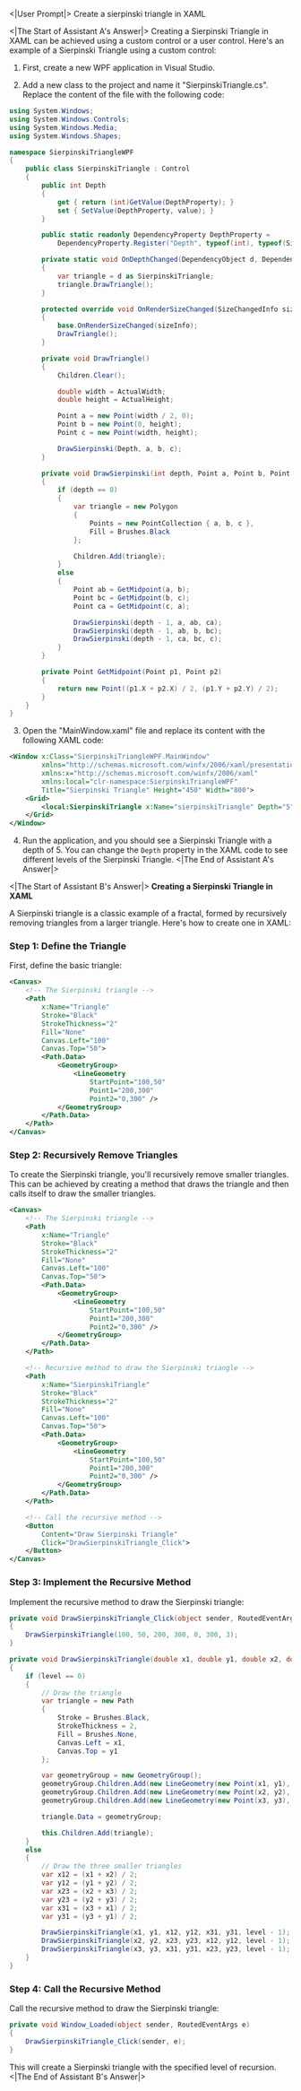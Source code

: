 <|User Prompt|>
Create a sierpinski triangle in XAML

<|The Start of Assistant A's Answer|>
Creating a Sierpinski Triangle in XAML can be achieved using a custom control or a user control. Here's an example of a Sierpinski Triangle using a custom control:

1. First, create a new WPF application in Visual Studio.

2. Add a new class to the project and name it "SierpinskiTriangle.cs". Replace the content of the file with the following code:

```csharp
using System.Windows;
using System.Windows.Controls;
using System.Windows.Media;
using System.Windows.Shapes;

namespace SierpinskiTriangleWPF
{
    public class SierpinskiTriangle : Control
    {
        public int Depth
        {
            get { return (int)GetValue(DepthProperty); }
            set { SetValue(DepthProperty, value); }
        }

        public static readonly DependencyProperty DepthProperty =
            DependencyProperty.Register("Depth", typeof(int), typeof(SierpinskiTriangle), new PropertyMetadata(0, OnDepthChanged));

        private static void OnDepthChanged(DependencyObject d, DependencyPropertyChangedEventArgs e)
        {
            var triangle = d as SierpinskiTriangle;
            triangle.DrawTriangle();
        }

        protected override void OnRenderSizeChanged(SizeChangedInfo sizeInfo)
        {
            base.OnRenderSizeChanged(sizeInfo);
            DrawTriangle();
        }

        private void DrawTriangle()
        {
            Children.Clear();

            double width = ActualWidth;
            double height = ActualHeight;

            Point a = new Point(width / 2, 0);
            Point b = new Point(0, height);
            Point c = new Point(width, height);

            DrawSierpinski(Depth, a, b, c);
        }

        private void DrawSierpinski(int depth, Point a, Point b, Point c)
        {
            if (depth == 0)
            {
                var triangle = new Polygon
                {
                    Points = new PointCollection { a, b, c },
                    Fill = Brushes.Black
                };

                Children.Add(triangle);
            }
            else
            {
                Point ab = GetMidpoint(a, b);
                Point bc = GetMidpoint(b, c);
                Point ca = GetMidpoint(c, a);

                DrawSierpinski(depth - 1, a, ab, ca);
                DrawSierpinski(depth - 1, ab, b, bc);
                DrawSierpinski(depth - 1, ca, bc, c);
            }
        }

        private Point GetMidpoint(Point p1, Point p2)
        {
            return new Point((p1.X + p2.X) / 2, (p1.Y + p2.Y) / 2);
        }
    }
}
```

3. Open the "MainWindow.xaml" file and replace its content with the following XAML code:

```xml
<Window x:Class="SierpinskiTriangleWPF.MainWindow"
        xmlns="http://schemas.microsoft.com/winfx/2006/xaml/presentation"
        xmlns:x="http://schemas.microsoft.com/winfx/2006/xaml"
        xmlns:local="clr-namespace:SierpinskiTriangleWPF"
        Title="Sierpinski Triangle" Height="450" Width="800">
    <Grid>
        <local:SierpinskiTriangle x:Name="sierpinskiTriangle" Depth="5" />
    </Grid>
</Window>
```

4. Run the application, and you should see a Sierpinski Triangle with a depth of 5. You can change the `Depth` property in the XAML code to see different levels of the Sierpinski Triangle.
<|The End of Assistant A's Answer|>

<|The Start of Assistant B's Answer|>
**Creating a Sierpinski Triangle in XAML**

A Sierpinski triangle is a classic example of a fractal, formed by recursively removing triangles from a larger triangle. Here's how to create one in XAML:

### Step 1: Define the Triangle

First, define the basic triangle:

```xml
<Canvas>
    <!-- The Sierpinski triangle -->
    <Path 
        x:Name="Triangle" 
        Stroke="Black" 
        StrokeThickness="2" 
        Fill="None" 
        Canvas.Left="100" 
        Canvas.Top="50">
        <Path.Data>
            <GeometryGroup>
                <LineGeometry 
                    StartPoint="100,50" 
                    Point1="200,300" 
                    Point2="0,300" />
            </GeometryGroup>
        </Path.Data>
    </Path>
</Canvas>
```

### Step 2: Recursively Remove Triangles

To create the Sierpinski triangle, you'll recursively remove smaller triangles. This can be achieved by creating a method that draws the triangle and then calls itself to draw the smaller triangles.

```xml
<Canvas>
    <!-- The Sierpinski triangle -->
    <Path 
        x:Name="Triangle" 
        Stroke="Black" 
        StrokeThickness="2" 
        Fill="None" 
        Canvas.Left="100" 
        Canvas.Top="50">
        <Path.Data>
            <GeometryGroup>
                <LineGeometry 
                    StartPoint="100,50" 
                    Point1="200,300" 
                    Point2="0,300" />
            </GeometryGroup>
        </Path.Data>
    </Path>

    <!-- Recursive method to draw the Sierpinski triangle -->
    <Path 
        x:Name="SierpinskiTriangle" 
        Stroke="Black" 
        StrokeThickness="2" 
        Fill="None" 
        Canvas.Left="100" 
        Canvas.Top="50">
        <Path.Data>
            <GeometryGroup>
                <LineGeometry 
                    StartPoint="100,50" 
                    Point1="200,300" 
                    Point2="0,300" />
            </GeometryGroup>
        </Path.Data>
    </Path>

    <!-- Call the recursive method -->
    <Button 
        Content="Draw Sierpinski Triangle" 
        Click="DrawSierpinskiTriangle_Click">
    </Button>
</Canvas>
```

### Step 3: Implement the Recursive Method

Implement the recursive method to draw the Sierpinski triangle:

```csharp
private void DrawSierpinskiTriangle_Click(object sender, RoutedEventArgs e)
{
    DrawSierpinskiTriangle(100, 50, 200, 300, 0, 300, 3);
}

private void DrawSierpinskiTriangle(double x1, double y1, double x2, double y2, double x3, double y3, int level)
{
    if (level == 0)
    {
        // Draw the triangle
        var triangle = new Path
        {
            Stroke = Brushes.Black,
            StrokeThickness = 2,
            Fill = Brushes.None,
            Canvas.Left = x1,
            Canvas.Top = y1
        };

        var geometryGroup = new GeometryGroup();
        geometryGroup.Children.Add(new LineGeometry(new Point(x1, y1), new Point(x2, y2)));
        geometryGroup.Children.Add(new LineGeometry(new Point(x2, y2), new Point(x3, y3)));
        geometryGroup.Children.Add(new LineGeometry(new Point(x3, y3), new Point(x1, y1)));

        triangle.Data = geometryGroup;

        this.Children.Add(triangle);
    }
    else
    {
        // Draw the three smaller triangles
        var x12 = (x1 + x2) / 2;
        var y12 = (y1 + y2) / 2;
        var x23 = (x2 + x3) / 2;
        var y23 = (y2 + y3) / 2;
        var x31 = (x3 + x1) / 2;
        var y31 = (y3 + y1) / 2;

        DrawSierpinskiTriangle(x1, y1, x12, y12, x31, y31, level - 1);
        DrawSierpinskiTriangle(x2, y2, x23, y23, x12, y12, level - 1);
        DrawSierpinskiTriangle(x3, y3, x31, y31, x23, y23, level - 1);
    }
}
```

### Step 4: Call the Recursive Method

Call the recursive method to draw the Sierpinski triangle:

```csharp
private void Window_Loaded(object sender, RoutedEventArgs e)
{
    DrawSierpinskiTriangle_Click(sender, e);
}
```

This will create a Sierpinski triangle with the specified level of recursion.
<|The End of Assistant B's Answer|>